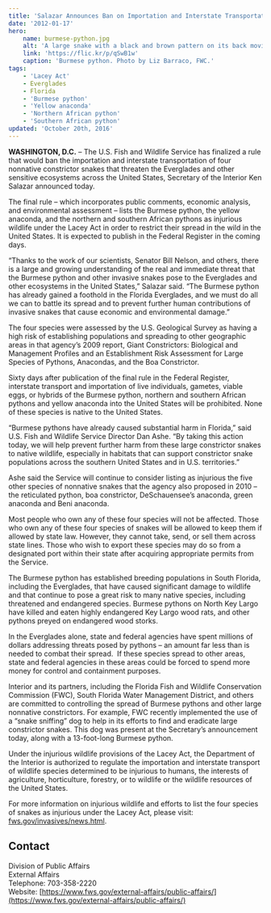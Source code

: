 ```yaml
---
title: 'Salazar Announces Ban on Importation and Interstate Transportation of Four Giant Snakes that Threaten Everglades'
date: '2012-01-17'
hero:
    name: burmese-python.jpg
    alt: 'A large snake with a black and brown pattern on its back moving through the grass.'
    link: 'https://flic.kr/p/qSwB1w'
    caption: 'Burmese python. Photo by Liz Barraco, FWC.'
tags:
    - 'Lacey Act'
    - Everglades
    - Florida
    - 'Burmese python'
    - 'Yellow anaconda'
    - 'Northern African python'
    - 'Southern African python'
updated: 'October 20th, 2016'
---
```


**WASHINGTON, D.C.** – The U.S. Fish and Wildlife Service has finalized a rule that would ban the importation and interstate transportation of four nonnative constrictor snakes that threaten the Everglades and other sensitive ecosystems across the United States, Secretary of the Interior Ken Salazar announced today.  

The final rule – which incorporates public comments, economic analysis, and environmental assessment – lists the Burmese python, the yellow anaconda, and the northern and southern African pythons as injurious wildlife under the Lacey Act in order to restrict their spread in the wild in the United States. It is expected to publish in the Federal Register in the coming days.  

“Thanks to the work of our scientists, Senator Bill Nelson, and others, there is a large and growing understanding of the real and immediate threat that the Burmese python and other invasive snakes pose to the Everglades and other ecosystems in the United States,” Salazar said. “The Burmese python has already gained a foothold in the Florida Everglades, and we must do all we can to battle its spread and to prevent further human contributions of invasive snakes that cause economic and environmental damage.”  

The four species were assessed by the U.S. Geological Survey as having a high risk of establishing populations and spreading to other geographic areas in that agency’s 2009 report, Giant Constrictors: Biological and Management Profiles and an Establishment Risk Assessment for Large Species of Pythons, Anacondas, and the Boa Constrictor.  

Sixty days after publication of the final rule in the Federal Register, interstate transport and importation of live individuals, gametes, viable eggs, or hybrids of the Burmese python, northern and southern African pythons and yellow anaconda into the United States will be prohibited. None of these species is native to the United States.  

“Burmese pythons have already caused substantial harm in Florida,” said U.S. Fish and Wildlife Service Director Dan Ashe. “By taking this action today, we will help prevent further harm from these large constrictor snakes to native wildlife, especially in habitats that can support constrictor snake populations across the southern United States and in U.S. territories.”  

Ashe said the Service will continue to consider listing as injurious the five other species of nonnative snakes that the agency also proposed in 2010 – the reticulated python, boa constrictor, DeSchauensee’s anaconda, green anaconda and Beni anaconda.  

Most people who own any of these four species will not be affected. Those who own any of these four species of snakes will be allowed to keep them if allowed by state law. However, they cannot take, send, or sell them across state lines. Those who wish to export these species may do so from a designated port within their state after acquiring appropriate permits from the Service.  

The Burmese python has established breeding populations in South Florida, including the Everglades, that have caused significant damage to wildlife and that continue to pose a great risk to many native species, including threatened and endangered species. Burmese pythons on North Key Largo have killed and eaten highly endangered Key Largo wood rats, and other pythons preyed on endangered wood storks.  

In the Everglades alone, state and federal agencies have spent millions of dollars addressing threats posed by pythons – an amount far less than is needed to combat their spread.  If these species spread to other areas, state and federal agencies in these areas could be forced to spend more money for control and containment purposes.  

Interior and its partners, including the Florida Fish and Wildlife Conservation Commission (FWC), South Florida Water Management District, and others are committed to controlling the spread of Burmese pythons and other large nonnative constrictors. For example, FWC recently implemented the use of a “snake sniffing” dog to help in its efforts to find and eradicate large constrictor snakes. This dog was present at the Secretary’s announcement today, along with a 13-foot-long Burmese python.  

Under the injurious wildlife provisions of the Lacey Act, the Department of the Interior is authorized to regulate the importation and interstate transport of wildlife species determined to be injurious to humans, the interests of agriculture, horticulture, forestry, or to wildlife or the wildlife resources of the United States.  

For more information on injurious wildlife and efforts to list the four species of snakes as injurious under the Lacey Act, please visit: [fws.gov/invasives/news.html](http://www.fws.gov/invasives/news.html).

## Contact

Division of Public Affairs  
External Affairs  
Telephone: 703-358-2220  
Website: [https://www.fws.gov/external-affairs/public-affairs/](https://www.fws.gov/external-affairs/public-affairs/)
